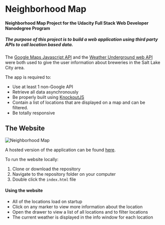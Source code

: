 Neighborhood Map
======
#### Neighborhood Map Project for the Udacity Full Stack Web Developer Nanodegree Program

##### The purpose of this project is to build a web application using third party APIs to call location based data.
The [Google Maps Javascript API](https://developers.google.com/maps/documentation/javascript/) and the [Weather Underground web API](https://www.wunderground.com/weather/api) were both used to give the user information about breweries in the Salt Lake City area.

The app is required to:
* Use at least 1 non-Google API
* Retrieve all data asynchronously
* Be properly built using [KnockoutJS](http://knockoutjs.com)
* Contain a list of locations that are displayed on a map and can be filtered.
* Be totally responsive

## The Website

![Neighborhood Map](https://i.imgur.com/xL4nXOc.png)

A hosted version of the application can be found [here](https://benwelt.github.io/NeighborhoodMap/).

To run the website locally:
1. Clone or download the repository
2. Navigate to the repository folder on your computer
3. Double click the `index.html` file

#### Using the website
* All of the locations load on startup
* Click on any marker to view more information about the location
* Open the drawer to view a list of all locations and to filter locations
* The current weather is displayed in the info window for each location
